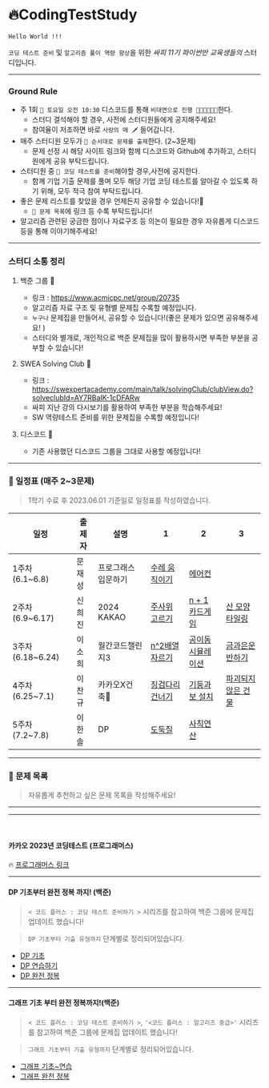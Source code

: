 # 🔥CodingTestStudy
```
Hello World !!!
```
 `코딩 테스트 준비` 및 `알고리즘 풀이 역량 향상`을 위한 *싸피 11기 파이썬반 교육생들의* 스터디입니다. 
 <hr>

 ### Ground Rule

 - 주 1회 `📍 토요일 오전 10:30`  디스코드를 통해 `비대면으로 진행 👩🏻‍💻🧑🏻‍💻`한다.
    - 스터디 결석해야 할 경우, 사전에 스터디원들에게 공지해주세요!
    - 참여율이 저조하면 바로 `사랑의 매 🗡` 들어갑니다. 
- 매주 스터디원 모두가 `📍 순서대로 문제를 출제`한다. (2~3문제) 
    - 문제 선정 시 해당 사이트 링크와 함께 디스코드와 Github에 추가하고, 스터디원에게 공유 부탁드립니다. 
- 스터디원 중 `📍 코딩 테스트를 준비`해야할 경우,사전에 공지한다.
    -  함께 기업 기출 문제를 풀며 모두 해당 기업 코딩 테스트를 알아갈 수 있도록 하기 위해, 모두 적극 참여 부탁드립니다. 
- 좋은 문제 리스트를 찾았을 경우 언제든지 공유할 수 있습니다!🤗
    - `📍 문제 목록`에 링크 등 수록 부탁드립니다!
- 알고리즘 관련된 궁금한 점이나 자료구조 등 의논이 필요한 경우 자유롭게 디스코드 등을 통해 이야기해주세요!

<hr>

### 스터디 소통 정리

1. 백준 그룹 🤖
    - 링크 : https://www.acmicpc.net/group/20735
    - 알고리즘 자료 구조 및 유형별 문제집 수록할 예정입니다.
    - `누구나` 문제집을 만들어서, 공유할 수 있습니다!(좋은 문제가 있으면 공유해주세요! )
    - 스터디와 별개로, 개인적으로 백준 문제집을 많이 활용하시면 부족한 부분을 공부할 수 있습니다!

2. SWEA Solving Club 💙
    - 링크 : https://swexpertacademy.com/main/talk/solvingClub/clubView.do?solveclubId=AY7RBaIK-1cDFARw
    - 싸피 지난 강의 다시보기를 활용하여 부족한 부분을 학습해주세요!
    - SW 역량테스트 준비를 위한 문제집을 수록할 예정입니다!
    

3. 디스코드 👾
    - 기존 사용했던 디스코드 그룹을 그대로 사용할 예정입니다!


<hr>

### 📆 일정표 (매주 2~3문제)
> 1학기 수료 후 2023.06.01 기준일로 일정표를 작성하였습니다. 

| 일정              | 출제자 | 설명                | 1                                                                            |2   |3    |
|-----------------|-----|---------------------|------------------------------------------------------------------------------|----------|----------|
| 1주차 (6.1~6.8)   | 문재성 | 프로그래스 입문하기 | [수레 움직이기](https://school.programmers.co.kr/learn/courses/30/lessons/250134)  | [에어컨](https://school.programmers.co.kr/learn/courses/30/lessons/250134) ||
| 2주차 (6.9~6.17)  | 신희진 | 2024 KAKAO | [주사위 고르기](https://school.programmers.co.kr/learn/courses/30/lessons/258709)  | [n + 1 카드게임](https://school.programmers.co.kr/learn/courses/30/lessons/258707) | [산 모양 타일링](https://school.programmers.co.kr/learn/courses/30/lessons/258705) |
| 3주차 (6.18~6.24) | 이소희 |월간코드챌린지3| [n^2배열 자르기](https://school.programmers.co.kr/learn/courses/30/lessons/87390) | [공이동시뮬레이션](https://school.programmers.co.kr/learn/courses/30/lessons/87391)|[금과은운반하기](https://school.programmers.co.kr/learn/courses/30/lessons/86053)|
| 4주차 (6.25~7.1)  | 이찬규 |카카오X건축| [징검다리 건너기](https://school.programmers.co.kr/learn/courses/30/lessons/64062) | [기둥과 보 설치](https://school.programmers.co.kr/learn/courses/30/lessons/60061)|[파괴되지 않은 건물](https://school.programmers.co.kr/learn/courses/30/lessons/92344)|
| 5주차 (7.2~7.8)  | 이한솔 |DP| [도둑질](https://school.programmers.co.kr/learn/courses/30/lessons/42897) | [사칙연산](https://school.programmers.co.kr/learn/courses/30/lessons/1843)||

<hr>

### 🚀 문제 목록

> 자유롭게 추천하고 싶은 문제 목록을 작성해주세요! 

<hr>
<hr>
<br>


#### 카카오 2023년 코딩테스트 (프로그래머스)

🔥 [프로그래머스 링크](https://school.programmers.co.kr/learn/challenges?order=recent&partIds=37527)

<hr>

#### DP 기초부터 완전 정복 까지! (백준)
> `< 코드 플러스 : 코딩 테스트 준비하기 >` 시리즈를 참고하여 백준 그룹에 문제집 업데이트 했습니다!

> `DP 기초부터 기출 유형까지` 단계별로 정리되어있습니다.

-  [DP 기초](https://www.acmicpc.net/group/workbook/view/20735/70521)   
- [DP 연습하기](https://www.acmicpc.net/group/workbook/view/20735/70523)
- [DP 완전 정복](https://www.acmicpc.net/group/workbook/view/20735/70524)

<hr>

#### 그래프 기초 부터 완전 정복까지!(백준)

> `< 코드 플러스 : 코딩 테스트 준비하기 >`, `'<코드 플러스 : 알고리즈 중급>'` 시리즈를 참고하여 백준 그룹에 문제집 업데이트 했습니다!

> `그래프 기초부터 기출 유형까지` 단계별로 정리되어있습니다.
- [그래프 기초~연습](https://www.acmicpc.net/group/workbook/view/20735/70522)
- [그래프 완전 정복](https://www.acmicpc.net/group/workbook/view/20735/70525)